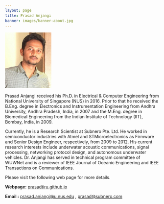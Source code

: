 ```yaml
---
layout: page
title: Prasad Anjangi
banner: images/banner-about.jpg
---
```


<div>
	<img src="/images/people/prasad.jpg" style="width:30%">
</div>
<div class="spacing"></div>
<p>

Prasad Anjangi received his Ph.D. in Electrical & Computer Engineering from National University of Singapore (NUS) in 2016. Prior to that he received the B.Eng. degree in Electronics and Instrumentation Engineering from Andhra University, Andhra Pradesh, India, in 2007 and the M.Eng. degree in Biomedical Engineering from the Indian Institute of Technology (IIT), Bombay, India, in 2009.

Currently, he is a Research Scientist at Subnero Pte. Ltd. He worked in semiconductor industries with Atmel and STMicroelectronics as Firmware and Senior Design Engineer, respectively, from 2009 to 2012. His current research interests include underwater acoustic communications, signal processing, networking protocol design, and autonomous underwater vehicles.
Dr. Anjangi has served in technical program committee of WUWNet and is a reviewer of IEEE Journal of Oceanic Engineering and IEEE Transactions on Communications.
</p>
Please visit the following web page for more details.

**Webpage:** [prasadtiru.github.io ](https://prasadtiru.github.io/)

**Email  :** prasad.anjangi@u.nus.edu , prasad@subnero.com


